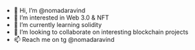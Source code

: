 - 👋 Hi, I’m @nomadaravind
- 👀 I’m interested in Web 3.0 & NFT
- 🌱 I’m currently learning solidity
- 💞️ I’m looking to collaborate on interesting blockchain projects
- 📫 Reach me on tg @nomadaravind

<!---
nomadaravind/nomadaravind is a ✨ special ✨ repository because its `README.md` (this file) appears on your GitHub profile.
You can click the Preview link to take a look at your changes.
--->
